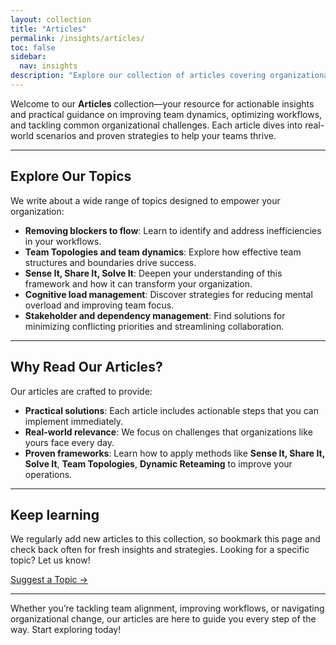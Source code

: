 ```yaml
---
layout: collection
title: "Articles"
permalink: /insights/articles/
toc: false
sidebar:
  nav: insights
description: "Explore our collection of articles covering organizational dynamics, team optimization, and strategies for improving flow and delivering value."
---
```


Welcome to our **Articles** collection—your resource for actionable insights and practical guidance on improving team dynamics, optimizing workflows, and tackling common organizational challenges. Each article dives into real-world scenarios and proven strategies to help your teams thrive.

---

## Explore Our Topics

We write about a wide range of topics designed to empower your organization:

- **Removing blockers to flow**: Learn to identify and address inefficiencies in your workflows.
- **Team Topologies and team dynamics**: Explore how effective team structures and boundaries drive success.
- **Sense It, Share It, Solve It**: Deepen your understanding of this framework and how it can transform your organization.
- **Cognitive load management**: Discover strategies for reducing mental overload and improving team focus.
- **Stakeholder and dependency management**: Find solutions for minimizing conflicting priorities and streamlining collaboration.

---

## Why Read Our Articles?

Our articles are crafted to provide:

- **Practical solutions**: Each article includes actionable steps that you can implement immediately.
- **Real-world relevance**: We focus on challenges that organizations like yours face every day.
- **Proven frameworks**: Learn how to apply methods like **Sense It, Share It, Solve It**, **Team Topologies**, **Dynamic Reteaming** to improve your operations.

---

## Keep learning

We regularly add new articles to this collection, so bookmark this page and check back often for fresh insights and strategies. Looking for a specific topic? Let us know!

[Suggest a Topic →](/contact/)

---

Whether you’re tackling team alignment, improving workflows, or navigating organizational change, our articles are here to guide you every step of the way. Start exploring today!
